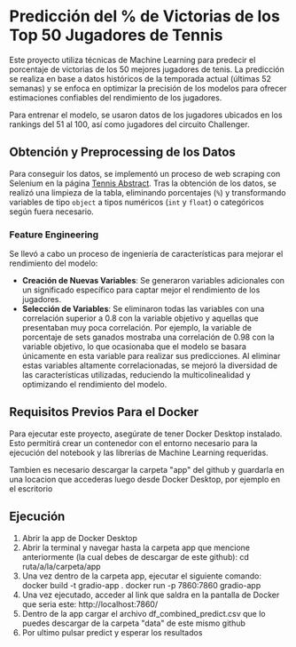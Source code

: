 # Predicción del % de Victorias de los Top 50 Jugadores de Tennis

Este proyecto utiliza técnicas de Machine Learning para predecir el porcentaje de victorias de los 50 mejores jugadores de tenis. La predicción se realiza en base a datos históricos de la temporada actual (últimas 52 semanas) y se enfoca en optimizar la precisión de los modelos para ofrecer estimaciones confiables del rendimiento de los jugadores.

Para entrenar el modelo, se usaron datos de los jugadores ubicados en los rankings del 51 al 100, así como jugadores del circuito Challenger.

## Obtención y Preprocessing de los Datos

Para conseguir los datos, se implementó un proceso de web scraping con Selenium en la página [Tennis Abstract](https://www.tennisabstract.com/cgi-bin/leaders.cgi). Tras la obtención de los datos, se realizó una limpieza de la tabla, eliminando porcentajes (`%`) y transformando variables de tipo `object` a tipos numéricos (`int` y `float`) o categóricos según fuera necesario.

### Feature Engineering

Se llevó a cabo un proceso de ingeniería de características para mejorar el rendimiento del modelo:

- **Creación de Nuevas Variables**: Se generaron variables adicionales con un significado específico para captar mejor el rendimiento de los jugadores.
- **Selección de Variables**: Se eliminaron todas las variables con una correlación superior a 0.8 con la variable objetivo y aquellas que presentaban muy poca correlación. Por ejemplo, la variable de porcentaje de sets ganados mostraba una correlación de 0.98 con la variable objetivo, lo que ocasionaba que el modelo se basara únicamente en esta variable para realizar sus predicciones. Al eliminar estas variables altamente correlacionadas, se mejoró la diversidad de las características utilizadas, reduciendo la multicolinealidad y optimizando el rendimiento del modelo.

## Requisitos Previos Para el Docker

Para ejecutar este proyecto, asegúrate de tener Docker Desktop instalado. 
Esto permitirá crear un contenedor con el entorno necesario para la ejecución del notebook y las librerías de Machine Learning requeridas.

Tambien es necesario descargar la carpeta "app" del github y guardarla en una locacion que accederas luego desde Docker Desktop, por ejemplo en el escritorio

## Ejecución

1. Abrir la app de Docker Desktop
2. Abrir la terminal y navegar hasta la carpeta app que mencione anteriormente (la cual debes de descargar de este github): cd ruta/a/la/carpeta/app
4. Una vez dentro de la carpeta app, ejecutar el siguiente comando:
docker build -t gradio-app .
docker run -p 7860:7860 gradio-app
5. Una vez ejecutado, acceder al link que saldra en la pantalla de Docker que seria este: http://localhost:7860/
6. Dentro de la app cargar el archivo df_combined_predict.csv que lo puedes descargar de la carpeta "data" de este mismo github
7. Por ultimo pulsar predict y esperar los resultados
